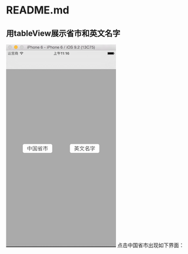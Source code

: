 README.md
=============================
用tableView展示省市和英文名字
----------------------------
![image](https://github.com/GhostKZShdow/UITableView/blob/master/Image/shouye.png "hubgit")
点击中国省市出现如下界面：
